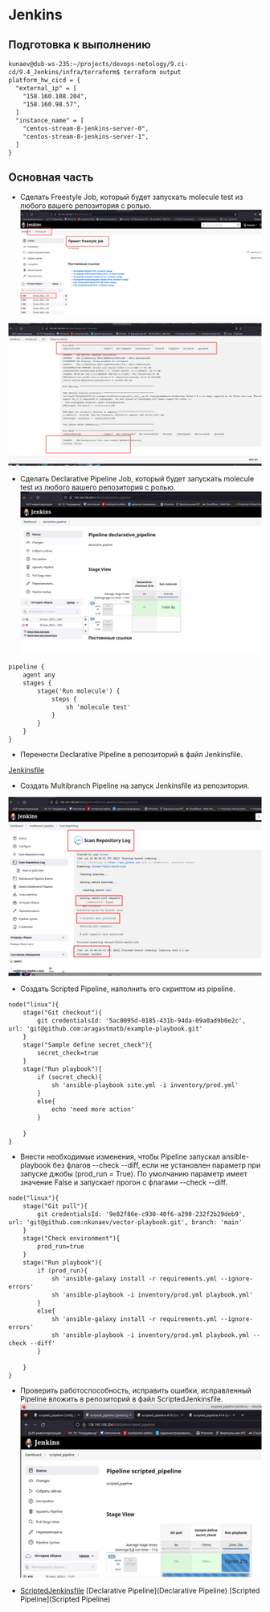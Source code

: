 # Jenkins

## Подготовка к выполнению
```ignorelang
kunaev@dub-ws-235:~/projects/devops-netology/9.ci-cd/9.4_Jenkins/infra/terraform$ terraform output
platform_hw_cicd = {
  "external_ip" = [
    "158.160.108.204",
    "158.160.98.57",
  ]
  "instance_name" = [
    "centos-stream-8-jenkins-server-0",
    "centos-stream-8-jenkins-server-1",
  ]
}
```
## Основная часть

* Сделать Freestyle Job, который будет запускать molecule test из любого вашего репозитория с ролью.
![img.png](img/img.png)

![img_1.png](img/img_1.png)

* Сделать Declarative Pipeline Job, который будет запускать molecule test из любого вашего репозитория с ролью.
![img_2.png](img/img_2.png)

```ignorelang
pipeline {
    agent any
    stages {
        stage('Run molecule') {
            steps {
                sh 'molecule test'
            }
        }
    }
}
```
* Перенести Declarative Pipeline в репозиторий в файл Jenkinsfile.

[Jenkinsfile](https://github.com/nkunaev/hello-world-role/blob/main/Jenkinsfile)

*  Создать Multibranch Pipeline на запуск Jenkinsfile из репозитория.

![img_3.png](img/img_3.png)

* Создать Scripted Pipeline, наполнить его скриптом из pipeline.
```ignorelang
node("linux"){
    stage("Git checkout"){
        git credentialsId: '5ac0095d-0185-431b-94da-09a0ad9b0e2c', url: 'git@github.com:aragastmatb/example-playbook.git'
    }
    stage("Sample define secret_check"){
        secret_check=true
    }
    stage("Run playbook"){
        if (secret_check){
            sh 'ansible-playbook site.yml -i inventory/prod.yml'
        }
        else{
            echo 'need more action'
        }
        
    }
}
```

* Внести необходимые изменения, чтобы Pipeline запускал ansible-playbook без флагов --check --diff, если не установлен параметр при запуске джобы (prod_run = True). По умолчанию параметр имеет значение False и запускает прогон с флагами --check --diff.
```ignorelang
node("linux"){
    stage("Git pull"){
        git credentialsId: '9e82f86e-c930-40f6-a290-232f2b29deb9', url: 'git@github.com:nkunaev/vector-playbook.git', branch: 'main'
    }
    stage("Check environment"){
        prod_run=true
    }
    stage("Run playbook"){
        if (prod_run){
            sh 'ansible-galaxy install -r requirements.yml --ignore-errors'
            sh 'ansible-playbook -i inventory/prod.yml playbook.yml'
        }
        else{
            sh 'ansible-galaxy install -r requirements.yml --ignore-errors'
            sh 'ansible-playbook -i inventory/prod.yml playbook.yml --check --diff'
        }
        
    }
}
```
* Проверить работоспособность, исправить ошибки, исправленный Pipeline вложить в репозиторий в файл ScriptedJenkinsfile.
![img.png](img.png)

* [ScriptedJenkinsfile](ScriptedJenkinsfile)
[Declarative Pipeline](Declarative Pipeline)
[Scripted Pipeline](Scripted Pipeline)
